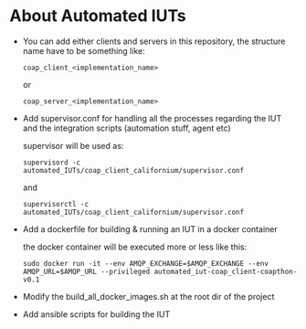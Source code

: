 # About Automated IUTs

- You can add either clients and servers in this repository,
the structure name have to be something like:

    ```coap_client_<implementation_name>```

    or

    ```coap_server_<implementation_name>```

- Add supervisor.conf for handling all the
processes regarding the IUT and the integration scripts
(automation stuff, agent etc)


    supervisor will be used as:

    ```supervisord -c automated_IUTs/coap_client_californium/supervisor.conf```

    and

    ```supervisorctl -c automated_IUTs/coap_client_californium/supervisor.conf```


- Add a dockerfile for building & running an IUT in a docker container

    the docker container will be executed more or less like this:

    ```sudo docker run -it --env AMQP_EXCHANGE=$AMQP_EXCHANGE --env AMQP_URL=$AMQP_URL --privileged automated_iut-coap_client-coapthon-v0.1```


- Modify the build_all_docker_images.sh at the root dir of the project


- Add ansible scripts for building the IUT





